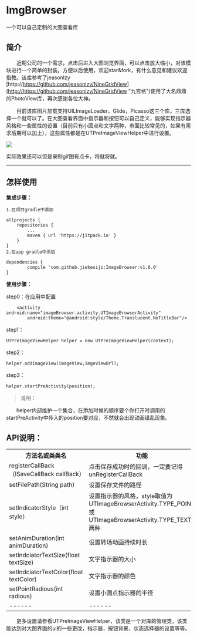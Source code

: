 # ImgBrowser
一个可以自己定制的大图查看库

## 简介 ##

　　近期公司的一个需求，点击后进入大图浏览界面，可以点击放大缩小，对该模块进行一个简单的封装。方便以后使用，欢迎star&fork，有什么意见和建议欢迎指教。该库参考了jeasonlzy　　 [http://https://github.com/jeasonlzy/NineGridView](http://https://github.com/jeasonlzy/NineGridView "九宫格")使用了大名鼎鼎的PhotoView库，再次感谢各位大神。

　　目前该库图片加载支持UILImageLoader，Glide，Picasso这三个库，三库选择一个就可以了。在大图查看界面中指示器和按钮可以自己定义，能够实现指示器风格和一些属性的设置（目前只有小圆点和文字两种，市面比较常见的，如果有需求后期可以加上），这些属性都是在UTPreImageViewHelper中进行设置。

![](http://i.imgur.com/fA0CYer.gif)

实际效果还可以但是录制gif图有点卡，将就将就。

----------
## 怎样使用 ##
**集成步骤：**

	1.在项目gradle中添加

	allprojects {
		repositories {
			...
			maven { url 'https://jitpack.io' }
		}
	}
	2.在app gradle中添加

	dependencies {
	        compile 'com.github.jiekesiji:ImageBrowser:v1.0.0'
	}

**使用步骤：**

step0：在应用中配置

        <activity android:name="imageBrowser.activity.UTImageBrowserActivity"
            android:theme="@android:style/Theme.Translucent.NoTitleBar"/>

step1：
	
	UTPreImageViewHelper helper = new UTPreImageViewHelper(context);

step2：
	
	helper.addImageView(imageView,imgeViewUrl);

step3：

	helper.startPreActivity(position);
>说明：

　　helper内部维护一个集合，在添加时候的顺序要个你打开时调用的startPreActivity中传入的position要对应，不然就会出现动画错乱现象。

## API说明： ##


<div>
    <table border="0">
      <tr>
        <th>方法名或类类名</th>
        <th>功能</th>
      </tr>
      <tr>
        <td>registerCallBack（ISaveCallBack callBack）</td>
        <td>点击保存成功时的回调，一定要记得unRegisterCallBack</td>
      </tr>
      <tr>
        <td>setFilePath(String path)</td>
        <td>设置保存文件的路径</td>
      </tr>
      <tr>
        <td>setIndicatorStyle（int style）</td>
        <td>设置指示器的风格，style取值为UTImageBrowserActivity.TYPE_POINT或UTImageBrowserActivity.TYPE_TEXT两种</td>
      </tr>
       <tr>
        <td>setAnimDuration(int animDuration)</td>
        <td>设置转场动画持续时长</td>
      </tr>
      <tr>
        <td>setIndciatorTextSize(float textSize)</td>
        <td>文字指示器的大小</td>
      </tr>
      <tr>
        <td>setIndciatorTextColor(float textColor)</td>
        <td>文字指示器的颜色</td>
      </tr>
      <tr>
        <td>setPointRadious(int radious)</td>
        <td>设置小圆点指示器的半径</td>
      </tr>
      <tr>
        <td>------</td>
        <td>------</td>
      </tr>
    </table>
</div>

　　更多设置请参看UTPreImageViewHelper，该类是一个对库的管理类，该类能达到对大图界面的ui的一些更改，指示器，按钮背景，状态选择器的设置等等。

